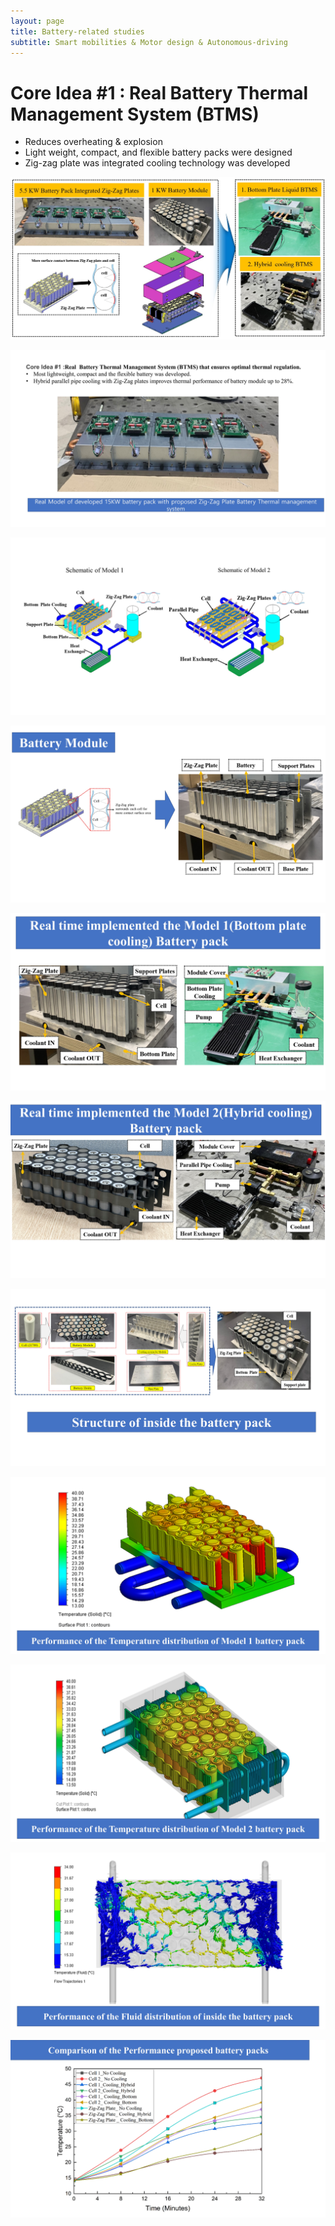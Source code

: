 ```yaml
---
layout: page
title: Battery-related studies
subtitle: Smart mobilities & Motor design & Autonomous-driving
---
```

# Core Idea #1 : Real  Battery Thermal Management System (BTMS) 
- Reduces overheating & explosion
- Light weight, compact, and flexible battery packs were designed
- Zig-zag plate was integrated cooling technology was developed

![labpic](https://github.com/hrchalab/hrchalab.github.io/blob/master/assets/battery/battery_intro.jpg?raw=true)

![labpic](https://github.com/hrchalab/hrchalab.github.io/blob/master/assets/battery/battery2.JPG?raw=true)

![labpic](https://github.com/hrchalab/hrchalab.github.io/blob/master/assets/battery/battery3.JPG?raw=true)

![labpic](https://github.com/hrchalab/hrchalab.github.io/blob/master/assets/battery/battery4.JPG?raw=true)

![labpic](https://github.com/hrchalab/hrchalab.github.io/blob/master/assets/battery/battery5.JPG?raw=true)

![labpic](https://github.com/hrchalab/hrchalab.github.io/blob/master/assets/battery/battery6.JPG?raw=true)

![labpic](https://github.com/hrchalab/hrchalab.github.io/blob/master/assets/battery/battery7.JPG?raw=true)

![labpic](https://github.com/hrchalab/hrchalab.github.io/blob/master/assets/battery/battery8.JPG?raw=true)

![labpic](https://github.com/hrchalab/hrchalab.github.io/blob/master/assets/battery/battery9.JPG?raw=true)

![labpic](https://github.com/hrchalab/hrchalab.github.io/blob/master/assets/battery/battery10.JPG?raw=true)

![labpic](https://github.com/hrchalab/hrchalab.github.io/blob/master/assets/battery/battery11.JPG?raw=true)


